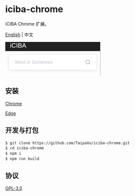 # iciba-chrome

iCIBA Chrome 扩展。

[English](./README.md) | 中文

![](./app.png)

## 安装
[Chrome](https://chrome.google.com/webstore/detail/iciba/eknklfmpancpjepiepnopoedekiifklh)

[Edge](https://microsoftedge.microsoft.com/addons/detail/iciba/oigpeonhjfeabejhmingbagjpadnjmhc)

## 开发与打包

```sh
$ git clone https://github.com/TaipaXu/iciba-chrome.git
$ cd iciba-chrome
$ npm i
$ npm run build
```

## 协议

[GPL-3.0](LICENSE)
